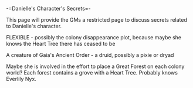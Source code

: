 -=Danielle's Character's Secrets=-

This page will provide the GMs a restricted page to discuss secrets related to Danielle's character.

FLEXIBLE - possibly the colony disappearance plot, because maybe she knows the Heart Tree there has ceased to be

A creature of Gaia's Ancient Order - a druid, possibly a pixie or dryad

Maybe she is involved in the effort to place a Great Forest on each colony world? Each forest contains a grove with a Heart Tree. Probably knows Everlily Nyx.


